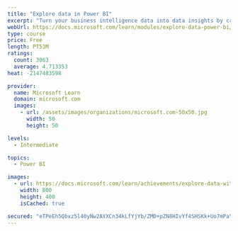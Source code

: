 ```yaml
---
title: "Explore data in Power BI"
excerpt: "Turn your business intelligence data into data insights by creating and configuring Power BI dashboards."
webUrl: https://docs.microsoft.com/learn/modules/explore-data-power-bi/
type: course
price: Free
length: PT53M
ratings:
  count: 3063
  average: 4.713353
heat: -2147483598

provider:
  name: Microsoft Learn
  domain: microsoft.com
  images:
    - url: /assets/images/organizations/microsoft.com-50x50.jpg
      width: 50
      height: 50

levels:
  - Intermediate

topics:
  - Power BI

images:
  - url: https://docs.microsoft.com/learn/achievements/explore-data-with-power-bi-desktop-social.png
    width: 800
    height: 400
    isCached: true

secured: "eTPeEh5Qbxz5l40yNw2AYXCn34kLfYjYb/ZMD+pZN8HIvYf4SHSKk+Uo7mPaYSlr4cTQU4Mo4I5veHTDoDLu7I04JhCg9Q9CTcxHNMAFqJPR1fYNFp+d3O9/SHQxRDDBzKb1kn2gfWGXosUdzONt67AbtrgYvdkikJ2EvL/YGgA0PXEEG8oRYwFp+wPIXzp0J3RsIfd5o1LwwWaCI3oBwDB0K5/pfCc/Ro6v7QUQqrRI+q9F8la0f5a34KvTQG53s+BYsxNOXGIYtFY3SyOePHvVjWLu63WEytXDFFqjgDJla64mpc1qQtrTrq4EJIc2SY+x3HG7r5ULfMbdJZ6c1QFEIUhsf6SrElvCyYd1RzJ5rZJZNxuZ+H3w9/meuoZTgJT0ZSm2zkpjCKJiU5zEkQskjni/19P4XKrB5oKW5o0=;H7WH/JM3Syn6Fkkrf2IoiQ=="
---
```


